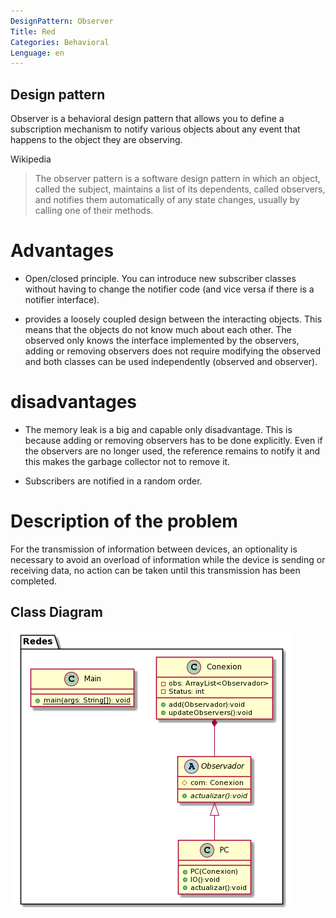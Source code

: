 ```yaml
---
DesignPattern: Observer
Title: Red
Categories: Behavioral
Lenguage: en
---
```


## Design pattern

Observer is a behavioral design pattern that allows you to define a subscription mechanism to notify various objects about any event that happens to the object they are observing.

Wikipedia
> The observer pattern is a software design pattern in which an object, called the subject, maintains a list of its dependents, called observers, and notifies them automatically of any state changes, usually by calling one of their methods.

# Advantages

* Open/closed principle. You can introduce new subscriber classes without having to change the notifier code (and vice versa if there is a notifier interface).

* provides a loosely coupled design between the interacting objects. This means that the objects do not know much about each other. The observed only knows the interface implemented by the observers, adding or removing observers does not require modifying the observed and both classes can be used independently (observed and observer).

# disadvantages

* The memory leak is a big and capable only disadvantage. This is because adding or removing observers has to be done explicitly. Even if the observers are no longer used, the reference remains to notify it and this makes the garbage collector not to remove it.

* Subscribers are notified in a random order.

# Description of the problem

For the transmission of information between devices, an optionality is necessary to avoid an overload of information while the device is sending or receiving data, no action can be taken until this transmission has been completed.

## Class Diagram

![](./etc/observer.umr.png "Class diagram")

